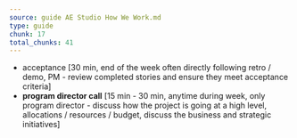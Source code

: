 ```yaml
---
source: guide AE Studio How We Work.md
type: guide
chunk: 17
total_chunks: 41
---
```


* acceptance [30 min, end of the week often directly following retro / demo, PM - review completed stories and ensure they meet acceptance criteria] 
* **program director call** [15 min - 30 min, anytime during week, only program director - discuss how the project is going at a high level, allocations / resources / budget, discuss the business and strategic initiatives]